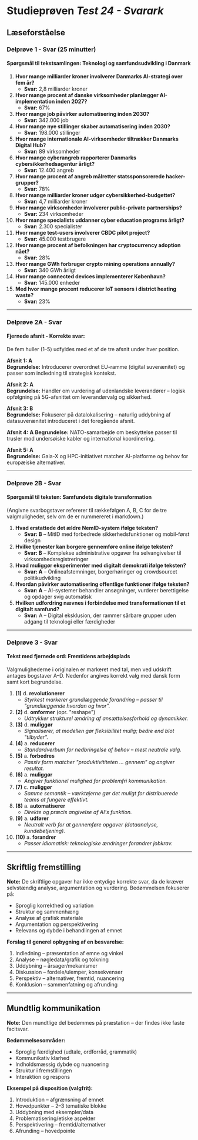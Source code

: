 # Studieprøven _Test 24 - Svarark_

## Læseforståelse

### Delprøve 1 - Svar (25 minutter)

#### Spørgsmål til tekstsamlingen: Teknologi og samfundsudvikling i Danmark

1. **Hvor mange milliarder kroner involverer Danmarks AI-strategi over fem år?**
   - **Svar:** 2,8 milliarder kroner
2. **Hvor mange procent af danske virksomheder planlægger AI-implementation inden 2027?**
   - **Svar:** 67%
3. **Hvor mange job påvirker automatisering inden 2030?**
   - **Svar:** 342.000 job
4. **Hvor mange nye stillinger skaber automatisering inden 2030?**
   - **Svar:** 198.000 stillinger
5. **Hvor mange internationale AI-virksomheder tiltrækker Danmarks Digital Hub?**
   - **Svar:** 89 virksomheder
6. **Hvor mange cyberangreb rapporterer Danmarks cybersikkerhedsagentur årligt?**
   - **Svar:** 12.400 angreb
7. **Hvor mange procent af angreb målretter statssponsorerede hacker-grupper?**
   - **Svar:** 78%
8. **Hvor mange milliarder kroner udgør cybersikkerhed-budgettet?**
   - **Svar:** 4,7 milliarder kroner
9. **Hvor mange virksomheder involverer public-private partnerships?**
   - **Svar:** 234 virksomheder
10. **Hvor mange specialists uddanner cyber education programs årligt?**
    - **Svar:** 2.300 specialister
11. **Hvor mange test-users involverer CBDC pilot project?**
    - **Svar:** 45.000 testbrugere
12. **Hvor mange procent af befolkningen har cryptocurrency adoption nået?**
    - **Svar:** 28%
13. **Hvor mange GWh forbruger crypto mining operations annually?**
    - **Svar:** 340 GWh årligt
14. **Hvor mange connected devices implementerer København?**
    - **Svar:** 145.000 enheder
15. **Med hvor mange procent reducerer IoT sensors i district heating waste?**
    - **Svar:** 23%

---

### Delprøve 2A - Svar

#### Fjernede afsnit - Korrekte svar:

De fem huller (1–5) udfyldes med et af de tre afsnit under hver position.

**Afsnit 1:** **A**  
**Begrundelse:** Introducerer overordnet EU-ramme (digital suverænitet) og passer som indledning til strategisk kontekst.

**Afsnit 2:** **A**  
**Begrundelse:** Handler om vurdering af udenlandske leverandører – logisk opfølgning på 5G-afsnittet om leverandørvalg og sikkerhed.

**Afsnit 3:** **B**  
**Begrundelse:** Fokuserer på datalokalisering – naturlig uddybning af datasuverænitet introduceret i det foregående afsnit.

**Afsnit 4:** **A**
**Begrundelse:** NATO-samarbejde om beskyttelse passer til trusler mod undersøiske kabler og international koordinering.

**Afsnit 5:** **A**  
**Begrundelse:** Gaia-X og HPC-initiativet matcher AI-platforme og behov for europæiske alternativer.

---

### Delprøve 2B - Svar

#### Spørgsmål til teksten: Samfundets digitale transformation

(Angivne svarbogstaver refererer til rækkefølgen A, B, C for de tre valgmuligheder, selv om de er nummereret i markdown.)

1. **Hvad erstattede det ældre NemID-system ifølge teksten?**  
   - **Svar: B** – MitID med forbedrede sikkerhedsfunktioner og mobil-først design
2. **Hvilke tjenester kan borgere gennemføre online ifølge teksten?**  
   - **Svar: B** – Komplekse administrative opgaver fra selvangivelser til virksomhedsregistreringer
3. **Hvad muliggør eksperimenter med digitalt demokrati ifølge teksten?**  
   - **Svar: A** – Onlineafstemninger, borgerhøringer og crowdsourcet politikudvikling
4. **Hvordan påvirker automatisering offentlige funktioner ifølge teksten?**  
   - **Svar: A** – AI-systemer behandler ansøgninger, vurderer berettigelse og opdager svig automatisk
5. **Hvilken udfordring nævnes i forbindelse med transformationen til et digitalt samfund?**  
   - **Svar:** A – Digital eksklusion, der rammer sårbare grupper uden adgang til teknologi eller færdigheder

---

### Delprøve 3 - Svar

#### Tekst med fjernede ord: Fremtidens arbejdsplads

Valgmulighederne i originalen er markeret med tal, men ved udskrift antages bogstaver A–D. Nedenfor angives korrekt valg med dansk form samt kort begrundelse.

1. __(1)__ d. **revolutionerer**  
   - *Styrkest markerer grundlæggende forandring – passer til "grundlæggende hvordan og hvor".*
2. __(2)__ d. **omformer** (opr. "reshape")  
   - *Udtrykker strukturel ændring af ansættelsesforhold og dynamikker.*
3. __(3)__ d. **muliggør**  
   - *Signaliserer, at modellen gør fleksibilitet mulig; bedre end blot "tilbyder".*
4. __(4)__ a. **reducerer**  
   - *Standardverbum for nedbringelse af behov – mest neutrale valg.*
5. __(5)__ a. **forbedres**  
   - *Passiv form matcher "produktivititeten ... gennem" og angiver resultat.*
6. __(6)__ a. **muliggør**  
   - *Angiver funktionel mulighed for problemfri kommunikation.*
7. __(7)__ c. **muliggør**  
   - *Samme semantik – værktøjerne gør det muligt for distribuerede teams at fungere effektivt.*
8. __(8)__ a. **automatiserer**  
   - *Direkte og præcis angivelse af AI's funktion.*
9. __(9)__ a. **udfører**  
   - *Neutralt verb for at gennemføre opgaver (dataanalyse, kundebetjening).*
10. __(10)__ a. **forandrer**  
    - *Passer idiomatisk: teknologiske ændringer forandrer jobkrav.*

---

## Skriftlig fremstilling

**Note:** De skriftlige opgaver har ikke entydige korrekte svar, da de kræver selvstændig analyse, argumentation og vurdering. Bedømmelsen fokuserer på:

- Sproglig korrekthed og variation
- Struktur og sammenhæng
- Analyse af grafisk materiale
- Argumentation og perspektivering
- Relevans og dybde i behandlingen af emnet

**Forslag til generel opbygning af en besvarelse:**
1. Indledning – præsentation af emne og vinkel
2. Analyse – nøgledata/grafik og tolkning
3. Uddybning – årsager/mekanismer
4. Diskussion – fordele/ulemper, konsekvenser
5. Perspektiv – alternativer, fremtid, nuancering
6. Konklusion – sammenfatning og afrunding

---

## Mundtlig kommunikation

**Note:** Den mundtlige del bedømmes på præstation – der findes ikke faste facitsvar.

**Bedømmelsesområder:**
- Sproglig færdighed (udtale, ordforråd, grammatik)
- Kommunikativ klarhed
- Indholdsmæssig dybde og nuancering
- Struktur i fremstillingen
- Interaktion og respons

**Eksempel på disposition (valgfrit):**
1. Introduktion – afgrænsning af emnet
2. Hovedpunkter – 2–3 tematiske blokke
3. Uddybning med eksempler/data
4. Problematisering/etiske aspekter
5. Perspektivering – fremtid/alternativer
6. Afrunding – hovedpointe

